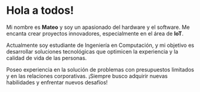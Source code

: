 <h1>Hola a todos!</h1>
<p>Mi nombre es <strong>Mateo</strong> y soy un apasionado del hardware y el software. Me encanta crear proyectos innovadores, especialmente en el área de <strong>IoT</strong>.</p>
<p>Actualmente soy estudiante de Ingeniería en Computación, y mi objetivo es desarrollar soluciones tecnológicas que optimicen la experiencia y la calidad de vida de las personas.</p>
<p>Poseo experiencia en la solución de problemas con presupuestos limitados y en las relaciones corporativas. ¡Siempre busco adquirir nuevas habilidades y enfrentar nuevos desafíos!</p>
